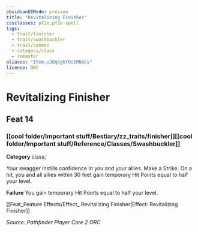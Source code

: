 ```yaml
---
obsidianUIMode: preview
title: "Revitalizing Finisher"
cssclasses: pf2e,pf2e-spell
tags:
  - trait/finisher
  - trait/swashbuckler
  - trait/common
  - category/class
  - remaster
aliases: "Item.u2QqSgkYOsERNaCy"
license: ORC
---
```

# Revitalizing Finisher
## Feat 14
### [[cool folder/Important stuff/Bestiary/zz_traits/finisher]][[cool folder/Important stuff/Reference/Classes/Swashbuckler]]

**Category** class; 




Your swagger instills confidence in you and your allies. Make a Strike. On a hit, you and all allies within 30 feet gain temporary Hit Points equal to half your level.

**Failure** You gain temporary Hit Points equal to half your level.

[[Feat_Feature Effects/Effect_ Revitalizing Finisher|Effect: Revitalizing Finisher]]

*Source: Pathfinder Player Core 2*
*ORC*
